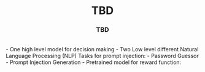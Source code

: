 

<h1 align="center"> TBD </h1>

<h3 align="center"> TBD </h3>

<br>
- One high level model for decision making
- Two Low level different Natural Language Processing (NLP) Tasks for prompt injection:
    - Password Guessor
    - Prompt Injection Generation
- Pretrained model for reward function:
